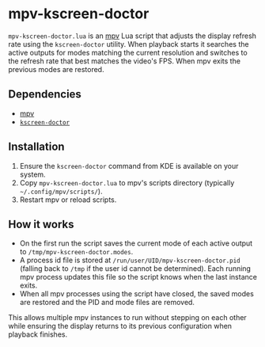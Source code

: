 # mpv-kscreen-doctor

`mpv-kscreen-doctor.lua` is an [mpv](https://mpv.io/) Lua script that adjusts the display refresh rate using the `kscreen-doctor` utility. When playback starts it searches the active outputs for modes matching the current resolution and switches to the refresh rate that best matches the video's FPS. When mpv exits the previous modes are restored.

## Dependencies
- [mpv](https://mpv.io/)
- [`kscreen-doctor`](https://invent.kde.org/plasma/kscreen)

## Installation
1. Ensure the `kscreen-doctor` command from KDE is available on your system.
2. Copy `mpv-kscreen-doctor.lua` to mpv's scripts directory (typically `~/.config/mpv/scripts/`).
3. Restart mpv or reload scripts.

## How it works
- On the first run the script saves the current mode of each active output to `/tmp/mpv-kscreen-doctor.modes`.
- A process id file is stored at `/run/user/UID/mpv-kscreen-doctor.pid` (falling back to `/tmp` if the user id cannot be determined). Each running mpv process updates this file so the script knows when the last instance exits.
- When all mpv processes using the script have closed, the saved modes are restored and the PID and mode files are removed.

This allows multiple mpv instances to run without stepping on each other while ensuring the display returns to its previous configuration when playback finishes.
